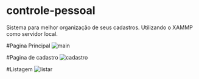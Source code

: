 # controle-pessoal
Sistema para melhor organização de seus cadastros.
Utilizando o XAMMP como servidor local.

#Pagina Principal
![main](https://user-images.githubusercontent.com/84469923/166476201-e23abd2a-90f8-4065-ae2a-604c259ba140.png)

#Pagina de cadastro
![cadastro](https://user-images.githubusercontent.com/84469923/166476234-0e3cdb9c-0c80-40c3-a6eb-05dc3b259bfa.png)

#Listagem
![listar](https://user-images.githubusercontent.com/84469923/166478250-99f5584e-0397-426a-99b3-6294eeb652e9.png)
